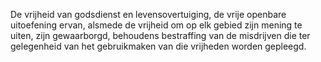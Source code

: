De vrijheid van godsdienst en levensovertuiging, de vrije openbare uitoefening ervan, alsmede de vrijheid om op elk gebied zijn mening te uiten, zijn gewaarborgd, behoudens bestraffing van de misdrijven die ter gelegenheid van het gebruikmaken van die vrijheden worden gepleegd.
